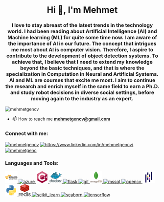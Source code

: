 
<h1 align="center">Hi 👋, I'm Mehmet</h1>
<h3 align="center">I love to stay abreast of the latest trends in the technology world. I had been reading about Artificial Intelligence (AI) and Machine learning (ML) for quite some time now. I am aware of the importance of AI in our future. The concept that intrigues me most about AI is computer vision. Therefore, I aspire to contribute to the development of object detection systems. To achieve that, I believe that I need to extend my knowledge beyond the basic techniques, and that is where the specialization in Computation in Neural and Artificial Systems. AI and ML are courses that excite me most. I aim to continue the research and enrich myself in the same field to earn a Ph.D. and study robot decisions in diverse social settings, before moving again to the industry as an expert.</h3>

<p align="left"> <img src="https://komarev.com/ghpvc/?username=mehmetgencv&label=Profile%20views&color=0e75b6&style=flat" alt="mehmetgencv" /> </p>

- 📫 How to reach me **mehmetgencv@gmail.com**

<h3 align="left">Connect with me:</h3>
<p align="left">
<a href="https://twitter.com/mehmetgencv" target="blank"><img align="center" src="https://raw.githubusercontent.com/rahuldkjain/github-profile-readme-generator/master/src/images/icons/Social/twitter.svg" alt="mehmetgencv" height="30" width="40" /></a>
<a href="https://www.linkedin.com/in/mehmetgencv/" target="blank"><img align="center" src="https://raw.githubusercontent.com/rahuldkjain/github-profile-readme-generator/master/src/images/icons/Social/linked-in-alt.svg" alt="https://www.linkedin.com/in/mehmetgencv/" height="30" width="40" /></a>
<a href="https://stackoverflow.com/users/mehmetgenc" target="blank"><img align="center" src="https://raw.githubusercontent.com/rahuldkjain/github-profile-readme-generator/master/src/images/icons/Social/stack-overflow.svg" alt="mehmetgenc" height="30" width="40" /></a>
</p>

<h3 align="left">Languages and Tools:</h3>
<p align="left"> <a href="https://aws.amazon.com" target="_blank" rel="noreferrer"> <img src="https://raw.githubusercontent.com/devicons/devicon/master/icons/amazonwebservices/amazonwebservices-original-wordmark.svg" alt="aws" width="40" height="40"/> </a> <a href="https://azure.microsoft.com/en-in/" target="_blank" rel="noreferrer"> <img src="https://www.vectorlogo.zone/logos/microsoft_azure/microsoft_azure-icon.svg" alt="azure" width="40" height="40"/> </a> <a href="https://www.w3schools.com/cpp/" target="_blank" rel="noreferrer"> <img src="https://raw.githubusercontent.com/devicons/devicon/master/icons/cplusplus/cplusplus-original.svg" alt="cplusplus" width="40" height="40"/> </a> <a href="https://www.docker.com/" target="_blank" rel="noreferrer"> <img src="https://raw.githubusercontent.com/devicons/devicon/master/icons/docker/docker-original-wordmark.svg" alt="docker" width="40" height="40"/> </a> <a href="https://flask.palletsprojects.com/" target="_blank" rel="noreferrer"> <img src="https://www.vectorlogo.zone/logos/pocoo_flask/pocoo_flask-icon.svg" alt="flask" width="40" height="40"/> </a> <a href="https://git-scm.com/" target="_blank" rel="noreferrer"> <img src="https://www.vectorlogo.zone/logos/git-scm/git-scm-icon.svg" alt="git" width="40" height="40"/> </a> <a href="https://www.mongodb.com/" target="_blank" rel="noreferrer"> <img src="https://raw.githubusercontent.com/devicons/devicon/master/icons/mongodb/mongodb-original-wordmark.svg" alt="mongodb" width="40" height="40"/> </a> <a href="https://www.microsoft.com/en-us/sql-server" target="_blank" rel="noreferrer"> <img src="https://www.svgrepo.com/show/303229/microsoft-sql-server-logo.svg" alt="mssql" width="40" height="40"/> </a> <a href="https://opencv.org/" target="_blank" rel="noreferrer"> <img src="https://www.vectorlogo.zone/logos/opencv/opencv-icon.svg" alt="opencv" width="40" height="40"/> </a> <a href="https://pandas.pydata.org/" target="_blank" rel="noreferrer"> <img src="https://raw.githubusercontent.com/devicons/devicon/2ae2a900d2f041da66e950e4d48052658d850630/icons/pandas/pandas-original.svg" alt="pandas" width="40" height="40"/> </a> <a href="https://www.python.org" target="_blank" rel="noreferrer"> <img src="https://raw.githubusercontent.com/devicons/devicon/master/icons/python/python-original.svg" alt="python" width="40" height="40"/> </a> <a href="https://redis.io" target="_blank" rel="noreferrer"> <img src="https://raw.githubusercontent.com/devicons/devicon/master/icons/redis/redis-original-wordmark.svg" alt="redis" width="40" height="40"/> </a> <a href="https://scikit-learn.org/" target="_blank" rel="noreferrer"> <img src="https://upload.wikimedia.org/wikipedia/commons/0/05/Scikit_learn_logo_small.svg" alt="scikit_learn" width="40" height="40"/> </a> <a href="https://seaborn.pydata.org/" target="_blank" rel="noreferrer"> <img src="https://seaborn.pydata.org/_images/logo-mark-lightbg.svg" alt="seaborn" width="40" height="40"/> </a> <a href="https://www.tensorflow.org" target="_blank" rel="noreferrer"> <img src="https://www.vectorlogo.zone/logos/tensorflow/tensorflow-icon.svg" alt="tensorflow" width="40" height="40"/> </a> </p>

<!--
**mehmetgencv/mehmetgencv** is a ✨ _special_ ✨ repository because its `README.md` (this file) appears on your GitHub profile.

Here are some ideas to get you started:

- 🔭 I’m currently working on ...
- 🌱 I’m currently learning ...
- 👯 I’m looking to collaborate on ...
- 🤔 I’m looking for help with ...
- 💬 Ask me about ...
- 📫 How to reach me: ...
- 😄 Pronouns: ...
- ⚡ Fun fact: ...



### Hey there I am Mehmet. <img src="https://media.giphy.com/media/hvRJCLFzcasrR4ia7z/giphy.gif" width="25px">

  I love to stay abreast of the latest trends in the technology world. I had been reading about Artificial Intelligence (AI) and Machine learning (ML) for quite some time now. I am aware of the importance of AI in our future. The concept that intrigues me most about AI is computer vision. Therefore, I aspire to contribute to the development of object detection systems. To achieve that, I believe that I need to extend my knowledge beyond the basic techniques, and that is where the specialization in Computation in Neural and Artificial Systems. AI and ML  are courses that excite me most. I aim to continue the research and enrich myself in the same field to earn a Ph.D. and study robot decisions in diverse social settings, before moving again to the industry as an expert.

<a href="https://twitter.com/mehmetgencv">
  <img align="left" alt="Mehmet Genc | Twitter" width="22px" src="https://raw.githubusercontent.com/peterthehan/peterthehan/master/assets/twitter.svg" />
</a>
<a href="https://www.linkedin.com/in/mehmetgencv/">
  <img align="left" alt="Mehmet's LinkedIN" width="22px" src="https://raw.githubusercontent.com/peterthehan/peterthehan/master/assets/linkedin.svg" />
</a>


![](https://visitor-badge.glitch.me/badge?page_id=mehmetgencv.mehmetgencv)

<br />
-->
